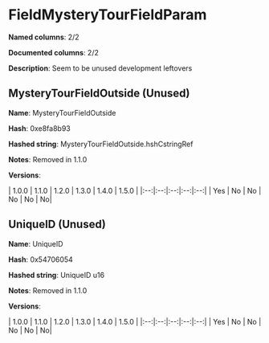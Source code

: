 # FieldMysteryTourFieldParam
**Named columns**: 2/2

**Documented columns**: 2/2

**Description**: Seem to be unused development leftovers
## MysteryTourFieldOutside (Unused)

**Name**: MysteryTourFieldOutside

**Hash**: 0xe8fa8b93

**Hashed string**: MysteryTourFieldOutside.hshCstringRef

**Notes**: Removed in 1.1.0

**Versions**: 

 | 1.0.0 | 1.1.0 | 1.2.0 | 1.3.0 | 1.4.0 | 1.5.0 |
|:--:|:--:|:--:|:--:|:--:|
| Yes | No | No | No | No | No| 


## UniqueID (Unused)

**Name**: UniqueID

**Hash**: 0x54706054

**Hashed string**: UniqueID u16

**Notes**: Removed in 1.1.0

**Versions**: 

 | 1.0.0 | 1.1.0 | 1.2.0 | 1.3.0 | 1.4.0 | 1.5.0 |
|:--:|:--:|:--:|:--:|:--:|
| Yes | No | No | No | No | No| 


